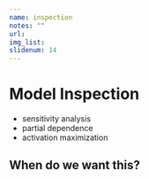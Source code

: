 ```yaml
---
name: inspection
notes: ""
url: 
img_list: 
slidenum: 14
---
```



# Model Inspection

- sensitivity analysis
- partial dependence
- activation maximization

## When do we want this?

